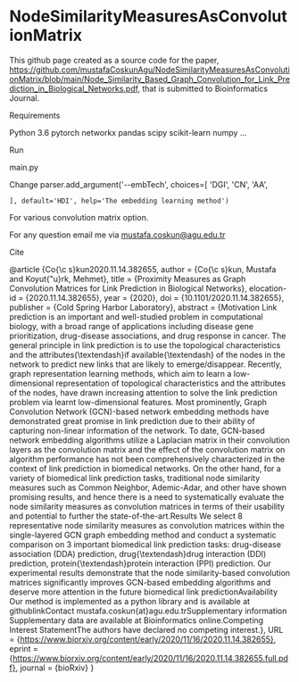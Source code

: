 # NodeSimilarityMeasuresAsConvolutionMatrix

This github page created as a source code for the paper, https://github.com/mustafaCoskunAgu/NodeSimilarityMeasuresAsConvolutionMatrix/blob/main/Node_Similarity_Based_Graph_Convolution_for_Link_Prediction_in_Biological_Networks.pdf, that is submitted  to Bioinformatics Journal.

Requirements

Python 3.6
pytorch
networkx
pandas
scipy
scikit-learn
numpy
...

Run 

main.py


Change
    parser.add_argument('--embTech', choices=[
        'DGI',
        'CN',
        'AA',
        
    ], default='HDI', help='The embedding learning method')
For various convolution matrix option.


For any question email me via mustafa.coskun@agu.edu.tr

Cite

@article {Co{\c s}kun2020.11.14.382655,
	author = {Co{\c s}kun, Mustafa and Koyut{\"u}rk, Mehmet},
	title = {Proximity Measures as Graph Convolution Matrices for Link Prediction in Biological Networks},
	elocation-id = {2020.11.14.382655},
	year = {2020},
	doi = {10.1101/2020.11.14.382655},
	publisher = {Cold Spring Harbor Laboratory},
	abstract = {Motivation Link prediction is an important and well-studied problem in computational biology, with a broad range of applications including disease gene prioritization, drug-disease associations, and drug response in cancer. The general principle in link prediction is to use the topological characteristics and the attributes{\textendash}if available{\textendash} of the nodes in the network to predict new links that are likely to emerge/disappear. Recently, graph representation learning methods, which aim to learn a low-dimensional representation of topological characteristics and the attributes of the nodes, have drawn increasing attention to solve the link prediction problem via learnt low-dimensional features. Most prominently, Graph Convolution Network (GCN)-based network embedding methods have demonstrated great promise in link prediction due to their ability of capturing non-linear information of the network. To date, GCN-based network embedding algorithms utilize a Laplacian matrix in their convolution layers as the convolution matrix and the effect of the convolution matrix on algorithm performance has not been comprehensively characterized in the context of link prediction in biomedical networks. On the other hand, for a variety of biomedical link prediction tasks, traditional node similarity measures such as Common Neighbor, Ademic-Adar, and other have shown promising results, and hence there is a need to systematically evaluate the node similarity measures as convolution matrices in terms of their usability and potential to further the state-of-the-art.Results We select 8 representative node similarity measures as convolution matrices within the single-layered GCN graph embedding method and conduct a systematic comparison on 3 important biomedical link prediction tasks: drug-disease association (DDA) prediction, drug{\textendash}drug interaction (DDI) prediction, protein{\textendash}protein interaction (PPI) prediction. Our experimental results demonstrate that the node similarity-based convolution matrices significantly improves GCN-based embedding algorithms and deserve more attention in the future biomedical link predictionAvailability Our method is implemented as a python library and is available at githublinkContact mustafa.coskun{at}agu.edu.trSupplementary information Supplementary data are available at Bioinformatics online.Competing Interest StatementThe authors have declared no competing interest.},
	URL = {https://www.biorxiv.org/content/early/2020/11/16/2020.11.14.382655},
	eprint = {https://www.biorxiv.org/content/early/2020/11/16/2020.11.14.382655.full.pdf},
	journal = {bioRxiv}
}
